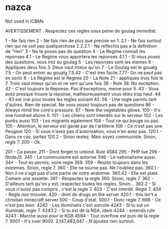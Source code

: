 # nazca
Not used in ICBMs

AVERTISSEMENT : Respectez ces regles sous peine de goulag immediat.

1 - Ne fais rien
2 - Ne fais rien de plus que precise en 1.
2.1 - Ne fais surtout rien qui ne soit pas quelquechose
2.2.2.1 - Ne reflechis pas a la definition de "rien"
3 - Ne te poses pas de question
4 - Le Regime connait les reponses
4.1 - Le Regime vous apportera les reponses
4.1.1 - Si vous posez des questions, vous irez au goulag
5 - Les reponses sont les memes
6 - Appliques deux fois 3. Deux vaut mieux qu'un
7 - Le Goulag est le goualg
7.5 - On peut entrer au goualg
7.5.42 - C'est tres facile
7.77- On ne peut pas en sortir
8 - Le Regime est le Regime
20 - La Note
21 - appliques trois fois le 7. Trois vaut mieux qu'un et ne sert qu'une fois
38 - Rule 38. No exception.
42 - C'est toujours la Reponse. Pas d'exceptions, meme pour 5.
43 - Vous avez presque trouve la reponse, malheureusement vous eties trop haut.
44 - 43 est vrai pour toutes les regles suivant 42.
56 - Une regle parmis tant d'autres. Rien de special. Ne vous posez toujours pas de questions
86 - Always mind the core's pressure.
87 - Now the vegetables glows.
100 - It's one hundred above 0.
101 - Les chiens sont interdits sur le serveur
102 - Les punks aussi
103 - Les migrants egalement
104 - Tout ce qui bouge ou pas.
105 - Attention, le serveur est garde par de l'artillerie
106 - Ce n'est pas une Peugeot
120 - Si vous n'avez pas d'autorisation, vous n'en avez pas.
120.1 - Dans ce cas, partez
120.2 - Sinon restez. Mais soyez communiste. Sinon, regle 7.
200 - Ok.

201 - Ca passe.
211 - Dont forget to unbind. Rule 4584
295 - PHP tue
296 - NodeJS.
345 - Le communisme est autorise
346 - Le nationalisme aussi.
34* - Tout es permis, voire regle 359.
359 - Restez toujours dans les extremes. Sinon, regle 7.
360 - Elle ne tourne pas. Ne l'oubliez pas.
360.1 - Non il ne s'agit pas d'une partie de votre anatomie.
360.42 - Elle est plate. Comem une assiette.
361 - Respectez la regle 360. Sinon, regle 7.
362 - D'ailleurs tant qu'on y est, respectez toutes les regles. Sinon...
362.2 - Si vous n'aviez pas compris , c'est la regle 7.
403 - C'est interdit. Regle 7.
404 - Regle non trouvee.
420 - dont do drugs on the server
420.1 - this isn't a christian minecraft server
500 - Coup d'etat.
500.1 - Donc regle 7.
666 - Ce n'est pas bien.
4242 - Les illuminatis c'est surcote
4243 - Si tu est un illuminati, regle 7.
4243.2 - Si tu est de la NSA, idem
4244 - extends rule 4243 : Marche aussi pour le KGB
4584 - Tout overflow est puni de la regle 7.
9001 - It's over 9000.
2,147,483,647 - N'ajoutez rien surtout.
